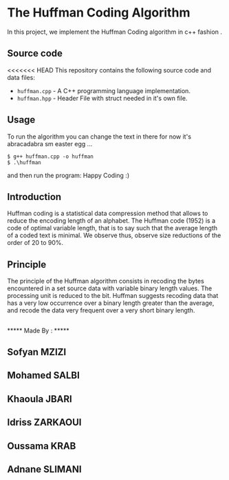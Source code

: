 # The Huffman Coding Algorithm

In this project, we implement the Huffman Coding algorithm in c++ fashion .

## Source code

<<<<<<< HEAD
This repository contains the following source code and data files:

* `huffman.cpp` - A C++ programming language implementation.
* `huffman.hpp` - Header File with struct needed in it's own file.

## Usage

To run the algorithm  you can change the text in there for now it's abracadabra sm easter egg ...

    $ g++ huffman.cpp -o huffman
    $ .\huffman

and then run the program:
    Happy Coding :)

## Introduction

Huffman coding is a statistical data compression method that allows to
reduce the encoding length of an alphabet. The Huffman code (1952) is a code of
optimal variable length, that is to say such that the average length of a coded text is minimal. We observe
thus, observe size reductions of the order of 20 to 90%.

## Principle

The principle of the Huffman algorithm consists in recoding the bytes encountered in a set
source data with variable binary length values.
The processing unit is reduced to the bit. Huffman suggests recoding data that has a
very low occurrence over a binary length greater than the average, and recode the data very
frequent over a very short binary length.

##

***** Made By : *****
## Sofyan MZIZI
## Mohamed SALBI 
## Khaoula JBARI
## Idriss ZARKAOUI 
## Oussama KRAB
## Adnane SLIMANI
